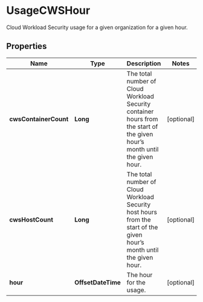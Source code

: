 

# UsageCWSHour

Cloud Workload Security usage for a given organization for a given hour.

## Properties

Name | Type | Description | Notes
------------ | ------------- | ------------- | -------------
**cwsContainerCount** | **Long** | The total number of Cloud Workload Security container hours from the start of the given hour’s month until the given hour. |  [optional]
**cwsHostCount** | **Long** | The total number of Cloud Workload Security host hours from the start of the given hour’s month until the given hour. |  [optional]
**hour** | **OffsetDateTime** | The hour for the usage. |  [optional]



